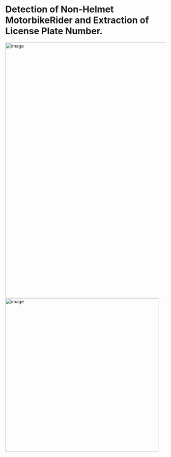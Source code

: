 # Detection of Non-Helmet MotorbikeRider and Extraction of License Plate Number.
<img width="801" alt="image" src="https://user-images.githubusercontent.com/105151625/218455633-71f74260-cc5b-4dc9-9fa3-97460c852b5e.png">
<img width="481" alt="image" src="https://user-images.githubusercontent.com/105151625/218456673-49935dd0-f566-4dd3-ba7c-18817384415c.png">


